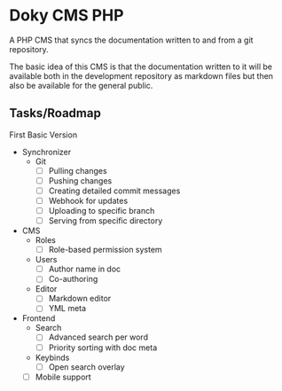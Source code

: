 # Doky CMS PHP

A PHP CMS that syncs the documentation written to and from a git repository.

The basic idea of this CMS is that the documentation written to it will be
available both in the development repository as markdown files but then also
be available for the general public.

## Tasks/Roadmap

First Basic Version

- Synchronizer
  - Git
    - [ ] Pulling changes
    - [ ] Pushing changes
    - [ ] Creating detailed commit messages
    - [ ] Webhook for updates
    - [ ] Uploading to specific branch
    - [ ] Serving from specific directory
- CMS
  - Roles
    - [ ] Role-based permission system
  - Users
    - [ ] Author name in doc
    - [ ] Co-authoring
  - Editor
    - [ ] Markdown editor
    - [ ] YML meta
- Frontend
  - Search
    - [ ] Advanced search per word
    - [ ] Priority sorting with doc meta
  - Keybinds
    - [ ] Open search overlay
  - [ ] Mobile support
